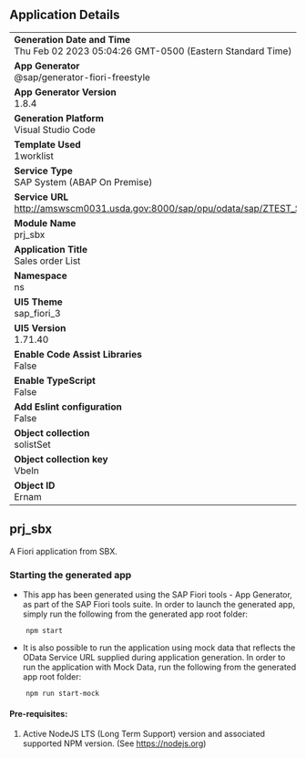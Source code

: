## Application Details
|               |
| ------------- |
|**Generation Date and Time**<br>Thu Feb 02 2023 05:04:26 GMT-0500 (Eastern Standard Time)|
|**App Generator**<br>@sap/generator-fiori-freestyle|
|**App Generator Version**<br>1.8.4|
|**Generation Platform**<br>Visual Studio Code|
|**Template Used**<br>1worklist|
|**Service Type**<br>SAP System (ABAP On Premise)|
|**Service URL**<br>http://amswscm0031.usda.gov:8000/sap/opu/odata/sap/ZTEST_SRV
|**Module Name**<br>prj_sbx|
|**Application Title**<br>Sales order List|
|**Namespace**<br>ns|
|**UI5 Theme**<br>sap_fiori_3|
|**UI5 Version**<br>1.71.40|
|**Enable Code Assist Libraries**<br>False|
|**Enable TypeScript**<br>False|
|**Add Eslint configuration**<br>False|
|**Object collection**<br>solistSet|
|**Object collection key**<br>Vbeln|
|**Object ID**<br>Ernam|

## prj_sbx

A Fiori application from SBX.

### Starting the generated app

-   This app has been generated using the SAP Fiori tools - App Generator, as part of the SAP Fiori tools suite.  In order to launch the generated app, simply run the following from the generated app root folder:

```
    npm start
```

- It is also possible to run the application using mock data that reflects the OData Service URL supplied during application generation.  In order to run the application with Mock Data, run the following from the generated app root folder:

```
    npm run start-mock
```

#### Pre-requisites:

1. Active NodeJS LTS (Long Term Support) version and associated supported NPM version.  (See https://nodejs.org)


